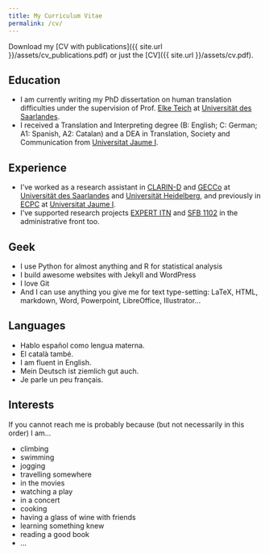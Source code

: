 ```yaml
---
title: My Curriculum Vitae
permalink: /cv/
---
```


Download my [CV with publications]({{ site.url }}/assets/cv_publications.pdf) or just the [CV]({{ site.url }}/assets/cv.pdf).

## Education

- I am currently writing my PhD dissertation on human translation difficulties under the supervision of Prof. [Elke Teich](http://fr46.uni-saarland.de/index.php?id=3425) at [Universität des Saarlandes](http://www.uni-saarland.de/nc/en/home.html).
- I received a Translation and Interpreting degree (B: English; C: German; A1: Spanish, A2: Catalan) and a DEA in Translation, Society and Communication from [Universitat Jaume I](http://uji.es).

## Experience

- I've worked as a research assistant in [CLARIN-D](http://clarin-d.net) and [GECCo](http://www.gecco.uni-saarland.de) at [Universität des Saarlandes](http://www.uni-saarland.de/nc/en/home.html) and [Universität Heidelberg](http://www.uni-heidelberg.de/index_e.html), and previously in [ECPC](http://www.ecpc.uji.es) at [Universitat Jaume I](http://uji.es).
- I've supported research projects [EXPERT ITN](http://expert-itn.eu) and [SFB 1102](http://www.sfb1102.uni-saarland.de) in the administrative front too.

## Geek

- I use Python for almost anything and R for statistical analysis
- I build awesome websites with Jekyll and WordPress
- I love Git
- And I can use anything you give me for text type-setting: LaTeX, HTML, markdown, Word, Powerpoint, LibreOffice, Illustrator...

## Languages

- Hablo español como lengua materna.
- El català també.
- I am fluent in English.
- Mein Deutsch ist ziemlich gut auch.
- Je parle un peu français.

## Interests

If you cannot reach me is probably because (but not necessarily in this order) I am...

- climbing
- swimming
- jogging
- travelling somewhere
- in the movies
- watching a play
- in a concert
- cooking
- having a glass of wine with friends
- learning something knew
- reading a good book
- ...
